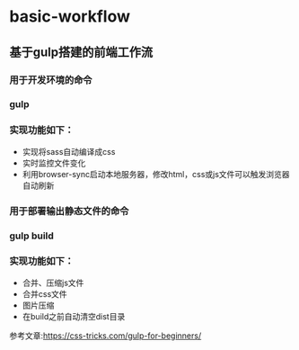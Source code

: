 # basic-workflow
## 基于gulp搭建的前端工作流
### 用于开发环境的命令
### gulp 
### 实现功能如下：
* 实现将sass自动编译成css
* 实时监控文件变化
* 利用browser-sync启动本地服务器，修改html，css或js文件可以触发浏览器自动刷新


### 用于部署输出静态文件的命令
### gulp build
### 实现功能如下：
* 合并、压缩js文件
* 合并css文件
* 图片压缩
* 在build之前自动清空dist目录

参考文章:https://css-tricks.com/gulp-for-beginners/
